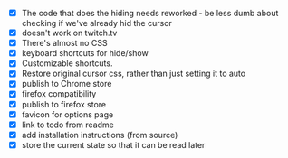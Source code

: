 - [x] The code that does the hiding needs reworked - be less dumb about checking if we've already hid the cursor
- [x] doesn't work on twitch.tv
- [x] There's almost no CSS
- [x] keyboard shortcuts for hide/show
- [x] Customizable shortcuts.
- [x] Restore original cursor css, rather than just setting it to auto
- [x] publish to Chrome store
- [x] firefox compatibility
- [x] publish to firefox store
- [x] favicon for options page
- [x] link to todo from readme
- [x] add installation instructions (from source)
- [x] store the current state so that it can be read later
